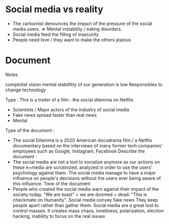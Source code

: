 # Social media vs reality
- The cartoonist denounces the impact of the pressure of the social media users. $\Rightarrow$ Mental instability / eating disorders. 
- Social media feed the filling of insecurity
- People need love / they want to make the others jealous

# Document
Notes

complotist vision
mental stabillitty of our generation is low
Responsibles to change technology

	
Type : This is a trailer of a film : the social dilemma on Netflix
- Scientists / Major actors of the industry of social media
- Fake news spread faster than real news
- Mental 

Type of the document :
- The social Dilemma is a 2020 American docudrama film / a Netflix documentary based on the interviews of many former tech companies' employees such as Google, Instagram, Facebook
Describe the document :
- The social media are not a tool to socialize anymore as our actions on these e+media are scrutinized, analyzed in order to use the users' psychology against them. 
  The social media manage to have a major influence on people's decisions without the users ever being aware of this influence. 
Tone of the document
- People who created the social media warn against their impact of the society today.
  "We are toast" = we are doomed = dead. "This is checkmate on Humanity".
  Social media convey fake news
  They keep people apart rather than gather them.
  Social media are a great tool to control masses. 
  It creates mass chaos, loneliness, polarization, election hacking, inability to focus on the real issues

